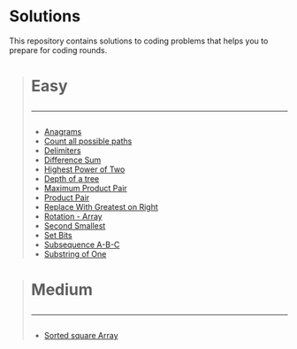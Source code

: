# Solutions

This repository contains solutions to coding problems that helps you to prepare for coding rounds.
> # Easy <hr>
>  - [Anagrams](https://github.com/staykirak/Solutions/blob/main/Easy/Anagrams.java)
>  - [Count all possible paths](https://github.com/staykirak/Solutions/blob/main/Easy/Count_all_possible_paths.java)
>  - [Delimiters](https://github.com/staykirak/Solutions/blob/main/Easy/Delimiters.java)
>  - [Difference Sum](https://github.com/staykirak/Solutions/blob/main/Easy/Difference_Sum.java)
>  - [Highest Power of Two](https://github.com/staykirak/Solutions/blob/main/Easy/Highest_power_of_two.java)
>  - [Depth of a tree](https://github.com/staykirak/Solutions/blob/main/Easy/Max_Depth.java)
>  - [Maximum Product Pair](https://github.com/staykirak/Solutions/blob/main/Easy/Maximum_Product_Pair.java)
>  - [Product Pair](https://github.com/staykirak/Solutions/blob/main/Easy/Product_pair.java)
>  - [Replace With Greatest on Right](https://github.com/staykirak/Solutions/blob/main/Easy/Replace_With_Greatest_On_Right.java)
>  - [Rotation - Array](https://github.com/staykirak/Solutions/blob/main/Easy/Rotation.java)
>  - [Second Smallest](https://github.com/staykirak/Solutions/blob/main/Easy/Second_smallest.java)
>  - [Set Bits](https://github.com/staykirak/Solutions/blob/main/Easy/SetBits.java)
>  - [Subsequence A-B-C](https://github.com/staykirak/Solutions/blob/main/Easy/Subsequences_A_B_C.java)
>  - [Substring of One](https://github.com/staykirak/Solutions/blob/main/Easy/Substring_of_one.java)

> # Medium <hr>
> - [Sorted square Array](https://github.com/staykirak/Solutions/blob/main/Medium/SortedSquaredArray.java)
